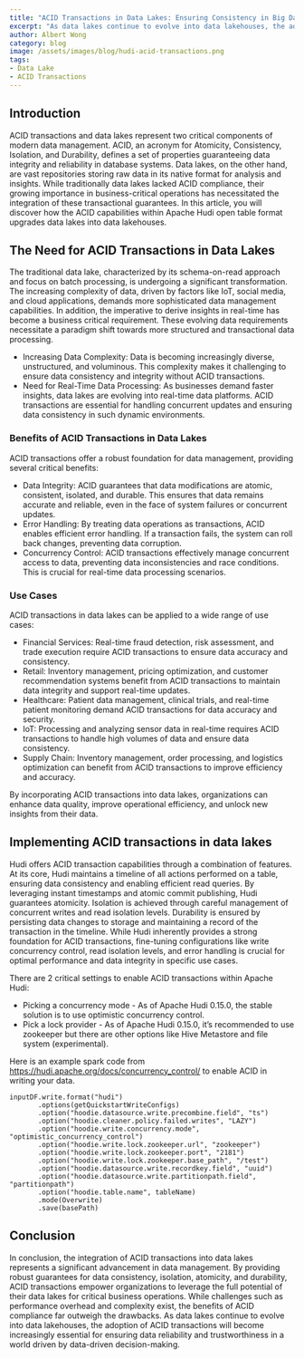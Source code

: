 ```yaml
---
title: "ACID Transactions in Data Lakes: Ensuring Consistency in Big Data"
excerpt: "As data lakes continue to evolve into data lakehouses, the adoption of ACID transactions will become increasingly essential for ensuring data reliability and trustworthiness in a world driven by data-driven decision-making."
author: Albert Wong
category: blog
image: /assets/images/blog/hudi-acid-transactions.png
tags:
- Data Lake
- ACID Transactions
---
```


## Introduction
ACID transactions and data lakes represent two critical components of modern data management. ACID, an acronym for Atomicity, Consistency, Isolation, and Durability, defines a set of properties guaranteeing data integrity and reliability in database systems. Data lakes, on the other hand, are vast repositories storing raw data in its native format for analysis and insights. While traditionally data lakes lacked ACID compliance, their growing importance in business-critical operations has necessitated the integration of these transactional guarantees. In this article, you will discover how the ACID capabilities within Apache Hudi open table format upgrades data lakes into data lakehouses.

## The Need for ACID Transactions in Data Lakes
The traditional data lake, characterized by its schema-on-read approach and focus on batch processing, is undergoing a significant transformation. The increasing complexity of data, driven by factors like IoT, social media, and cloud applications, demands more sophisticated data management capabilities. In addition, the imperative to derive insights in real-time has become a business critical requirement. These evolving data requirements necessitate a paradigm shift towards more structured and transactional data processing.

* Increasing Data Complexity: Data is becoming increasingly diverse, unstructured, and voluminous. This complexity makes it challenging to ensure data consistency and integrity without ACID transactions.
* Need for Real-Time Data Processing: As businesses demand faster insights, data lakes are evolving into real-time data platforms. ACID transactions are essential for handling concurrent updates and ensuring data consistency in such dynamic environments. 
 
### Benefits of ACID Transactions in Data Lakes
ACID transactions offer a robust foundation for data management, providing several critical benefits:

* Data Integrity: ACID guarantees that data modifications are atomic, consistent, isolated, and durable. This ensures that data remains accurate and reliable, even in the face of system failures or concurrent updates.   
* Error Handling: By treating data operations as transactions, ACID enables efficient error handling. If a transaction fails, the system can roll back changes, preventing data corruption.
* Concurrency Control: ACID transactions effectively manage concurrent access to data, preventing data inconsistencies and race conditions. This is crucial for real-time data processing scenarios.   

### Use Cases
ACID transactions in data lakes can be applied to a wide range of use cases:

* Financial Services: Real-time fraud detection, risk assessment, and trade execution require ACID transactions to ensure data accuracy and consistency.
* Retail: Inventory management, pricing optimization, and customer recommendation systems benefit from ACID transactions to maintain data integrity and support real-time updates.
* Healthcare: Patient data management, clinical trials, and real-time patient monitoring demand ACID transactions for data accuracy and security.
* IoT: Processing and analyzing sensor data in real-time requires ACID transactions to handle high volumes of data and ensure data consistency.
* Supply Chain: Inventory management, order processing, and logistics optimization can benefit from ACID transactions to improve efficiency and accuracy.

By incorporating ACID transactions into data lakes, organizations can enhance data quality, improve operational efficiency, and unlock new insights from their data.

## Implementing ACID transactions in data lakes
Hudi offers ACID transaction capabilities through a combination of features. At its core, Hudi maintains a timeline of all actions performed on a table, ensuring data consistency and enabling efficient read queries. By leveraging instant timestamps and atomic commit publishing, Hudi guarantees atomicity. Isolation is achieved through careful management of concurrent writes and read isolation levels. Durability is ensured by persisting data changes to storage and maintaining a record of the transaction in the timeline. While Hudi inherently provides a strong foundation for ACID transactions, fine-tuning configurations like write concurrency control, read isolation levels, and error handling is crucial for optimal performance and data integrity in specific use cases.

There are 2 critical settings to enable ACID transactions within Apache Hudi:
* Picking a concurrency mode - As of Apache Hudi 0.15.0, the stable solution is to use optimistic concurrency control.
* Pick a lock provider - As of Apache Hudi 0.15.0, it’s recommended to use zookeeper but there are other options like Hive Metastore and file system (experimental). 

Here is an example spark code from https://hudi.apache.org/docs/concurrency_control/ to enable ACID in writing your data.

```
inputDF.write.format("hudi")
       .options(getQuickstartWriteConfigs)
       .option("hoodie.datasource.write.precombine.field", "ts")
       .option("hoodie.cleaner.policy.failed.writes", "LAZY")
       .option("hoodie.write.concurrency.mode", "optimistic_concurrency_control")
       .option("hoodie.write.lock.zookeeper.url", "zookeeper")
       .option("hoodie.write.lock.zookeeper.port", "2181")
       .option("hoodie.write.lock.zookeeper.base_path", "/test")
       .option("hoodie.datasource.write.recordkey.field", "uuid")
       .option("hoodie.datasource.write.partitionpath.field", "partitionpath")
       .option("hoodie.table.name", tableName)
       .mode(Overwrite)
       .save(basePath)
```

## Conclusion
In conclusion, the integration of ACID transactions into data lakes represents a significant advancement in data management. By providing robust guarantees for data consistency, isolation, atomicity, and durability, ACID transactions empower organizations to leverage the full potential of their data lakes for critical business operations. While challenges such as performance overhead and complexity exist, the benefits of ACID compliance far outweigh the drawbacks. As data lakes continue to evolve into data lakehouses, the adoption of ACID transactions will become increasingly essential for ensuring data reliability and trustworthiness in a world driven by data-driven decision-making.

